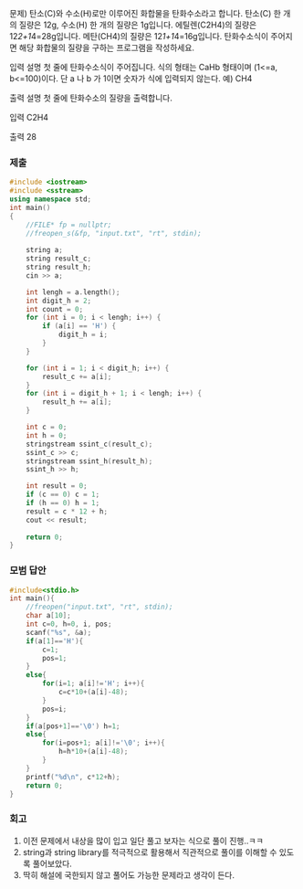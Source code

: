 문제)
탄소(C)와 수소(H)로만 이루어진 화합물을 탄화수소라고 합니다.
탄소(C) 한 개의 질량은 12g, 수소(H) 한 개의 질량은 1g입니다.
에틸렌(C2H4)의 질량은 12*2+1*4=28g입니다.
메탄(CH4)의 질량은 12*1+1*4=16g입니다.
탄화수소식이 주어지면 해당 화합물의 질량을 구하는 프로그램을 작성하세요.

입력 설명
첫 줄에 탄화수소식이 주어집니다. 식의 형태는 CaHb 형태이며 (1<=a, b<=100)이다.
단 a 나 b 가 1이면 숫자가 식에 입력되지 않는다. 예) CH4

출력 설명
첫 줄에 탄화수소의 질량을 출력합니다.

입력
C2H4

출력
28

### 제출
``` Cpp
#include <iostream> 
#include <sstream>
using namespace std;
int main()
{
    //FILE* fp = nullptr;
    //freopen_s(&fp, "input.txt", "rt", stdin);
    
    string a;
    string result_c;
    string result_h;
    cin >> a;

    int lengh = a.length();
    int digit_h = 2;
    int count = 0;
    for (int i = 0; i < lengh; i++) {
        if (a[i] == 'H') {
            digit_h = i;
        }
    }

    for (int i = 1; i < digit_h; i++) {
        result_c += a[i];
    }
    for (int i = digit_h + 1; i < lengh; i++) {
        result_h += a[i];
    }

    int c = 0;
    int h = 0;
    stringstream ssint_c(result_c);
    ssint_c >> c;
    stringstream ssint_h(result_h);
    ssint_h >> h;

    int result = 0;
    if (c == 0) c = 1;
    if (h == 0) h = 1;
    result = c * 12 + h;
    cout << result;
    
    return 0;
}
```

### 모범 답안
``` Cpp
#include<stdio.h>
int main(){
    //freopen("input.txt", "rt", stdin);
    char a[10];
    int c=0, h=0, i, pos;
    scanf("%s", &a);
    if(a[1]=='H'){
        c=1;
        pos=1;
    }
    else{
        for(i=1; a[i]!='H'; i++){
            c=c*10+(a[i]-48);
        }
        pos=i;
    }
    if(a[pos+1]=='\0') h=1;
    else{
        for(i=pos+1; a[i]!='\0'; i++){
            h=h*10+(a[i]-48);
        }
    }
    printf("%d\n", c*12+h);    
    return 0;
}
```

### 회고

1. 이전 문제에서 내상을 많이 입고 일단 풀고 보자는 식으로 풀이 진행..ㅋㅋ
2. string과 string library를 적극적으로 활용해서 직관적으로 풀이를 이해할 수 있도록 풀어보았다.
3. 딱히 해설에 국한되지 않고 풀어도 가능한 문제라고 생각이 든다.